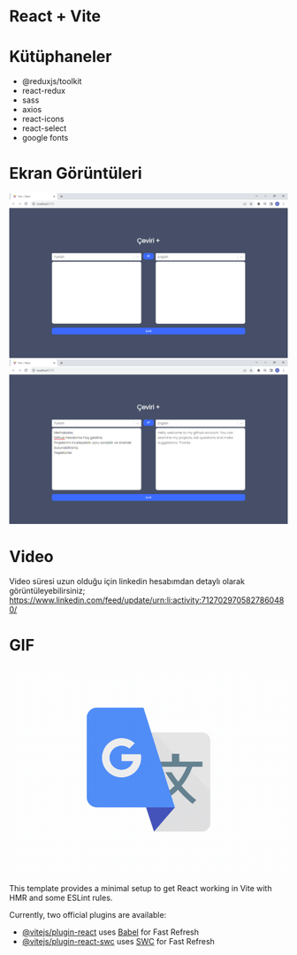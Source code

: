 # React + Vite



# Kütüphaneler

- @reduxjs/toolkit
- react-redux
- sass
- axios
- react-icons
- react-select
- google fonts


# Ekran Görüntüleri

![](/public/images/Ekran%20görüntüsü%202023-11-06%20000158.png)
![](/public/images/Ekran%20görüntüsü%202023-11-06%20000355.png)

# Video

Video süresi uzun olduğu için linkedin hesabımdan detaylı olarak görüntüleyebilirsiniz;
https://www.linkedin.com/feed/update/urn:li:activity:7127029705827860480/

# GIF

![](/public/images/translate.gif)


This template provides a minimal setup to get React working in Vite with HMR and some ESLint rules.

Currently, two official plugins are available:

- [@vitejs/plugin-react](https://github.com/vitejs/vite-plugin-react/blob/main/packages/plugin-react/README.md) uses [Babel](https://babeljs.io/) for Fast Refresh
- [@vitejs/plugin-react-swc](https://github.com/vitejs/vite-plugin-react-swc) uses [SWC](https://swc.rs/) for Fast Refresh

